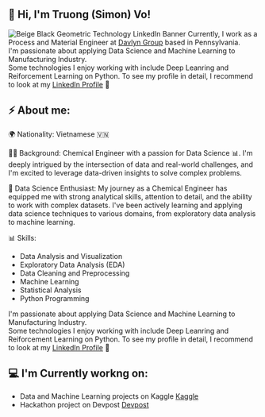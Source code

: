 ## 👋 Hi, I'm Truong (Simon) Vo! 
![Beige   Black Geometric Technology LinkedIn Banner](https://github.com/tqv24/tqv24/assets/138932271/25d7b4c0-064e-4b76-8468-04b660404585)
Currently, I work as a Process and Material Engineer at <a href="https://www.davlyngroup.com/">Davlyn Group</a> based in Pennsylvania. <br />
I'm passionate about applying Data Science and Machine Learning to Manufacturing Industry.<br />Some technologies I enjoy working with include Deep Leanring and Reiforcement Learning on Python.
To see my profile in detail, I recommend to look at my <a href="https://www.linkedin.com/in/simonvo152/">LinkedIn Profile</a> 💼


## ⚡ About me:
🌍 Nationality: Vietnamese 🇻🇳

👨‍🎓 Background: Chemical Engineer with a passion for Data Science 📊. I'm deeply intrigued by the intersection of data and real-world challenges, and I'm excited to leverage data-driven insights to solve complex problems.

🔬 Data Science Enthusiast: My journey as a Chemical Engineer has equipped me with strong analytical skills, attention to detail, and the ability to work with complex datasets. I've been actively learning and applying data science techniques to various domains, from exploratory data analysis to machine learning.

📊 Skills:

- Data Analysis and Visualization
- Exploratory Data Analysis (EDA)
- Data Cleaning and Preprocessing
- Machine Learning
- Statistical Analysis
- Python Programming

I'm passionate about applying Data Science and Machine Learning to Manufacturing Industry.<br />Some technologies I enjoy working with include Deep Leanring and Reiforcement Learning on Python.
To see my profile in detail, I recommend to look at my <a href="https://www.linkedin.com/in/simonvo152/">LinkedIn Profile</a> 💼

## 💻 I'm Currently workng on: 
- Data and Machine Learning projects on Kaggle <a href="https://www.kaggle.com/simonvo152">Kaggle</a> 
- Hackathon project on Devpost <a href="https://devpost.com/simonvo125">Devpost</a>


<div>
<!--   <p align="center">
  <b><em>GitHub Stats:</em></b> <br/>
    [![GitHub Streak](https://streak-stats.demolab.com?user=tqv24)](https://git.io/streak-stats) 
  </p>
</div>
